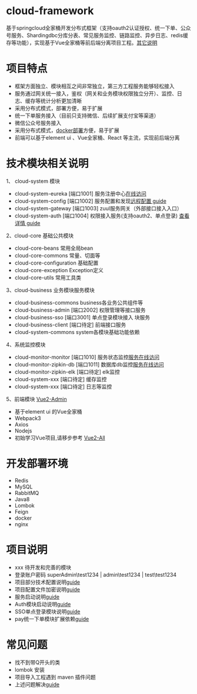 
# cloud-framework
基于springcloud全家桶开发分布式框架（支持oauth2认证授权、统一下单、公众号服务、Shardingdbc分库分表、常见服务监控、链路监控、异步日志、redis缓存等功能），实现基于Vue全家桶等前后端分离项目工程。[其它说明](https://github.com/sech/fw-cloud-framework/wiki)

# 项目特点
* 框架方面独立、模块相互之间非常独立，第三方工程服务能够轻松接入
* 服务通过网关统一接入，鉴权（网关和业务模块权限独立分开）、监控、日志、缓存等统计分析更加清晰
* 采用分布式模式，部署方便，易于扩展
* 统一下单服务接入（目前只支持微信、后续扩展支付宝等渠道）
* 微信公众号服务接入
* 采用分布式模式，[docker部署](https://github.com/sech/fw-cloud-framework/wiki/08-Docker-%E9%83%A8%E7%BD%B2%E7%AE%80%E6%B4%81%E8%AF%B4%E6%98%8E)方便，易于扩展
* 前端可以基于element ui 、Vue全家桶、React 等主流，实现前后端分离

# 技术模块相关说明
1、 cloud-system 模块
- cloud-system-eureka  [端口1001] 服务注册中心[在线访问](http://47.106.144.24:1001/)
- cloud-system-config  [端口1002] 服务配置和发现[远程配置 guide](https://github.com/sech/fw-cloud-framework/wiki/02-%E9%83%A8%E5%88%86%E6%8A%80%E6%9C%AF%E9%85%8D%E7%BD%AE%E8%AF%B4%E6%98%8E)
- cloud-system-gateway [端口1003] zuul服务网关（外部接口接入入口）
- cloud-system-auth    [端口1004] 权限接入服务(支持oauth2、单点登录) [查看详情 guide](https://github.com/sech/fw-cloud-framework/wiki/05-Auth-%E6%A8%A1%E5%9D%97%E5%90%AF%E5%8A%A8%E8%AF%B4%E6%98%8E)

2、cloud-core 基础公共模块
- cloud-core-beans 常用全局bean
- cloud-core-commons 常量、切面等
- cloud-core-configuration 基础配置
- cloud-core-exception Exception定义
- cloud-core-utils 常用工具类

3、cloud-business 业务模块服务模块
- cloud-business-commons business各业务公共组件等
- cloud-business-admin   [端口2002] 权限管理等接口服务
- cloud-business-sso     [端口3001] 单点登录模块接入
块服务
- cloud-business-client  [端口待定] 前端接口服务
- cloud-system-commons system各模块基础功能依赖

4、系统监控模块
- cloud-monitor-monitor    [端口1010] 服务状态监控[服务在线访问](http://47.106.144.24:1010/)
- cloud-monitor-zipkin-db  [端口1011] 数据库db监控[服务在线访问](http://47.106.144.24:1011/)
- cloud-monitor-zipkin-elk [端口待定] elk监控
- cloud-system-xxx         [端口待定] 缓存监控
- cloud-system-xxx         [端口待定] 日志等监控

5、前端模块 [Vue2-Admin](https://github.com/sech/Vue2-Admin)
- 基于element ui 的Vue全家桶
- Webpack3
- Axios
- Nodejs
- 初始学习Vue项目,请移步参考 [Vue2-All](https://github.com/sech/Vue2-All)

# 开发部署环境
- Redis
- MySQL
- RabbitMQ
- Java8
- Lombok
- Feign
- docker
- nginx

# 项目说明
- xxx 待开发和完善的模块
- 登录账户密码 superAdmin\test1234 | admin\test1234 | test\test1234
- 项目部分技术配置说明[guide](https://github.com/sech/fw-cloud-framework/wiki/02-%E9%83%A8%E5%88%86%E6%8A%80%E6%9C%AF%E9%85%8D%E7%BD%AE%E8%AF%B4%E6%98%8E)
- 项目配置文件加密说明[guide](https://github.com/sech/fw-cloud-framework/wiki/03-%E9%85%8D%E7%BD%AE%E6%96%87%E4%BB%B6%E5%8A%A0%E5%AF%86%E8%AF%B4%E6%98%8E)
- 服务启动说明[guide](https://github.com/sech/fw-cloud-framework/wiki/04-%E6%9C%8D%E5%8A%A1%E5%90%AF%E5%8A%A8)
- Auth模块启动说明[guide](https://github.com/sech/fw-cloud-framework/wiki/05-Auth-%E6%A8%A1%E5%9D%97%E5%90%AF%E5%8A%A8%E8%AF%B4%E6%98%8E)
- SSO单点登录模块说明[guide](https://github.com/sech/fw-cloud-framework/wiki/06-%E5%8D%95%E7%82%B9%E7%99%BB%E5%BD%95sso-demo)
- pay统一下单模块扩展依赖[guide](https://github.com/sech/cloud-commons)


# 常见问题

- 找不到带Q开头的类
- lombok 安装
- 项目导入工程遇到 maven 插件问题
- 上述问题解决[guide](https://github.com/sech/fw-cloud-framework/wiki/09-%E5%B8%B8%E8%A7%81%E9%97%AE%E9%A2%98%E8%A7%A3%E5%86%B3)
